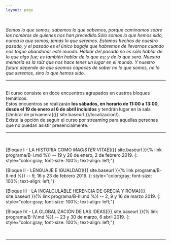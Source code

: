 ```yaml
---
layout: page
---
```

<br>
<i>Somos lo que somos, sabemos lo que sabemos, porque caminamos sobre los hombros de quienes nos han precedido.Sólo somos lo que hemos sido, nunca lo que somos; jamás lo que seremos. Estamos hechos de nuestro pasado, y el pasado es el único bagaje que habremos de llevarnos cuando nos toque abandonar este mundo. Hablar del pasado no es sólo hablar de lo que algo fue; es también hablar de lo que es; y de lo que será. Nuestra memoria es la raíz que nos hace tener un lugar en el mundo. Y nuestro futuro depende de que seamos capaces de saber no lo que somos, no lo que seremos, sino lo que hemos sido.</i>

<br>
<hr>
<br>
El curso consiste en doce encuentros agrupados en cuatros bloques temáticos.<br>
Estos encuentros se realizarán <b>los sábados, en horario de 11:00 a 13:00, desde el 19 de enero al 6 de abril incluidos</b> y tendrán lugar en la sala [Umbral de privamera]({{ site.baseurl }}/localizacion/).
<br>
Existe la opción de seguir el curso por streaming para aquellas personas que no puedan asistir presencialmente.
<br>
<hr>
<br>


[Bloque I - LA HISTORIA COMO <i>MAGISTER VITAE</i>]({{ site.baseurl }}{% link programa/B-I.md %})
-- 19 y 26 de enero, 2 de febrero 2019.
{: style="color:gray; font-size: 100%; text-align: left;"}

[Bloque II - LENGUAJE E IGUALDAD]({{ site.baseurl }}{% link programa/B-II.md %})
-- 9, 16 y 23 de febrero 2019.
{: style="color:gray; font-size: 100%; text-align: left;"}

[Bloque III - LA INCALCULABLE HERENCIA DE GRECIA Y ROMA]({{ site.baseurl }}{% link programa/B-III.md %})
-- 2, 9 y 16 de marzo 2019.
{: style="color:gray; font-size: 100%; text-align: left;"}

[Bloque IV - LA GLOBALIZACIÓN DE LAS IDEAS]({{ site.baseurl }}{% link programa/B-IV.md %})
-- 23 y 30 de marzo, 6 abril 2019.
{: style="color:gray; font-size: 100%; text-align: left;"}

<br>
<hr>
